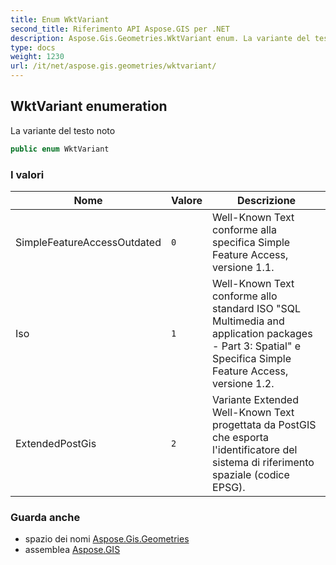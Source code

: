 ```yaml
---
title: Enum WktVariant
second_title: Riferimento API Aspose.GIS per .NET
description: Aspose.Gis.Geometries.WktVariant enum. La variante del testo noto
type: docs
weight: 1230
url: /it/net/aspose.gis.geometries/wktvariant/
---
```

## WktVariant enumeration

La variante del testo noto

```csharp
public enum WktVariant
```

### I valori

| Nome | Valore | Descrizione |
| --- | --- | --- |
| SimpleFeatureAccessOutdated | `0` | Well-Known Text conforme alla specifica Simple Feature Access, versione 1.1. |
| Iso | `1` | Well-Known Text conforme allo standard ISO "SQL Multimedia and application packages - Part 3: Spatial" e Specifica Simple Feature Access, versione 1.2. |
| ExtendedPostGis | `2` | Variante Extended Well-Known Text progettata da PostGIS che esporta l'identificatore del sistema di riferimento spaziale (codice EPSG). |

### Guarda anche

* spazio dei nomi [Aspose.Gis.Geometries](../../aspose.gis.geometries/)
* assemblea [Aspose.GIS](../../)


